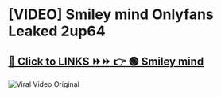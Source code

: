 
 # [VIDEO] Smiley mind Onlyfans Leaked 2up64

## <h2><a href="https://clipsfans.com/Smiley_mind&ref=git">🔗 Click to LINKS ⏩⏩ 👉 🟢 Smiley mind </a></h2>

<a href="https://clipsfans.com/Smiley_mind&ref=git" rel="nofollow" data-target="animated-image.originalLink"><img src="https://i.ibb.co.com/xMMVF88/686577567.gif" alt="Viral Video Original" style="max-width: 100%; display: inline-block;" data-target="animated-image.originalImage"></a>

